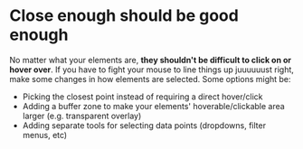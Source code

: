 # Close enough should be good enough

No matter what your elements are, **they shouldn't be difficult to click on or hover over**. If you have to fight your mouse to line things up juuuuuust right, make some changes in how elements are selected. Some options might be:

* Picking the closest point instead of requiring a direct hover/click
* Adding a buffer zone to make your elements' hoverable/clickable area larger (e.g. transparent overlay)
* Adding separate tools for selecting data points (dropdowns, filter menus, etc)